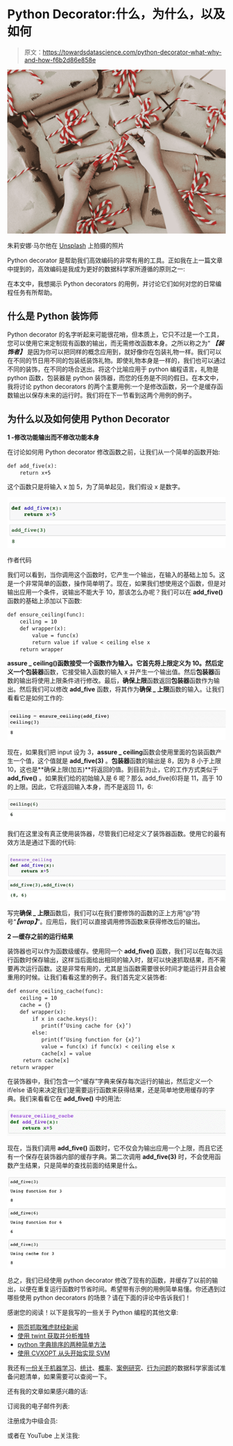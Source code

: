 # Python Decorator:什么，为什么，以及如何

> 原文：<https://towardsdatascience.com/python-decorator-what-why-and-how-f6b2d86e858e>

![](img/e1a8f7ccf35a9f8cf9b657d7cd5319a6.png)

朱莉安娜·马尔他在 [Unsplash](https://unsplash.com/s/photos/gift-wrapping?utm_source=unsplash&utm_medium=referral&utm_content=creditCopyText) 上拍摄的照片

Python decorator 是帮助我们高效编码的非常有用的工具。正如我在上一篇文章中提到的，高效编码是我成为更好的数据科学家所遵循的原则之一:

[](/seven-principals-i-follow-to-be-a-better-data-scientist-25a547d6acfc)  

在本文中，我想揭示 Python decorators 的用例，并讨论它们如何对您的日常编程任务有所帮助。

## **什么是 Python 装饰师**

Python decorator 的名字听起来可能很花哨，但本质上，它只不过是一个工具，您可以使用它来定制现有函数的输出，而无需修改函数本身。之所以称之为“ ***【装饰者】*** 是因为你可以把同样的概念应用到，就好像你在包装礼物一样。我们可以在不同的节日用不同的包装纸装饰礼物。即使礼物本身是一样的，我们也可以通过不同的装饰，在不同的场合送出。将这个比喻应用于 python 编程语言，礼物是 python 函数，包装器是 python 装饰器，而您的任务是不同的假日。在本文中，我将讨论 python decorators 的两个主要用例:一个是修改函数，另一个是缓存函数输出以保存未来的运行时。我们将在下一节看到这两个用例的例子。

## 为什么以及如何使用 Python Decorator

**1 -修改功能输出而不修改功能本身**

在讨论如何用 Python decorator 修改函数之前，让我们从一个简单的函数开始:

```
def add_five(x):
    return x+5
```

这个函数只是将输入 x 加 5，为了简单起见，我们假设 x 是数字。

![](img/991349e4da8f716489543f5fc11665bc.png)

作者代码

我们可以看到，当你调用这个函数时，它产生一个输出，在输入的基础上加 5。这是一个非常简单的函数，操作简单明了。现在，如果我们想使用这个函数，但是对输出应用一个条件，说输出不能大于 10，那该怎么办呢？我们可以在 **add_five()** 函数的基础上添加以下函数:

```
def ensure_ceiling(func):
    ceiling = 10
    def wrapper(x):
        value = func(x)
        return value if value < ceiling else x
    return wrapper
```

**assure _ ceiling()**函数接受一个函数作为输入。它首先将上限定义为 10。然后定义一个**包装器**函数，它接受输入函数的输入 x 并产生一个输出值。然后**包装器**函数的输出将使用上限条件进行修改。最后，**确保上限**函数返回**包装器**函数作为输出。然后我们可以修改 **add_five** 函数，将其作为**确保 _ 上限**函数的输入。让我们看看它是如何工作的:

![](img/30b314d5827e5f3efd977428faf23122.png)

现在，如果我们把 input 设为 3，**assure _ ceiling**函数会使用里面的包装函数产生一个值，这个值就是 **add_five(3)** 。**包装器**函数的输出是 8，因为 8 小于上限 10，这也是**确保上限(加五)**将返回的值。到目前为止，它的工作方式类似于 **add_five()** 。如果我们给的初始输入是 6 呢？那么 add_five(6)将是 11，高于 10 的上限。因此，它将返回输入本身，而不是返回 11，6:

![](img/1c0cadf53bde6a6ffcd4a5f870ef9911.png)

我们在这里没有真正使用装饰器，尽管我们已经定义了装饰器函数。使用它的最有效方法是通过下面的代码:

![](img/2c75480df56b745d9376da334ed1ce28.png)

写完**确保 _ 上限**函数后，我们可以在我们要修饰的函数的正上方用“@”符号“***【wrap】***”。应用后，我们可以直接调用修饰函数来获得修改后的输出。

**2 —缓存之前的运行结果**

装饰器也可以作为函数级缓存。使用同一个 **add_five()** 函数，我们可以在每次运行函数时保存输出，这样当后面给出相同的输入时，就可以快速抓取结果，而不需要再次运行函数。这是非常有用的，尤其是当函数需要很长时间才能运行并且会被重用的时候。让我们看看这里的例子。我们首先定义装饰者:

```
def ensure_ceiling_cache(func):
    ceiling = 10
    cache = {}
    def wrapper(x):
        if x in cache.keys():
           print(f’Using cache for {x}’)
        else:
           print(f’Using function for {x}’)
           value = func(x) if func(x) < ceiling else x
           cache[x] = value
     return cache[x]
 return wrapper
```

在装饰器中，我们包含一个“缓存”字典来保存每次运行的输出，然后定义一个 if/else 语句来决定我们是需要运行函数来获得结果，还是简单地使用缓存的字典。我们来看看它在 **add_five()** 中的用法:

![](img/98f90cb21e6755dcb46a6ce33ad4f129.png)

现在，当我们调用 **add_five()** 函数时，它不仅会为输出应用一个上限，而且它还有一个保存在装饰器内部的缓存字典。第二次调用 **add_five(3)** 时，不会使用函数产生结果，只是简单的查找前面的结果是什么。

![](img/0ce49fec8fe2922e749adc1812b83666.png)

总之，我们已经使用 python decorator 修改了现有的函数，并缓存了以前的输出，以便在重复运行函数时节省时间。希望带有示例的用例简单易懂。你还遇到过哪些使用 python decorators 的场景？请在下面的评论中告诉我们！

感谢您的阅读！以下是我写的一些关于 Python 编程的其他文章:

*   [网页抓取雅虎财经新闻](https://zzhu17.medium.com/web-scraping-yahoo-finance-news-a18f9b20ee8a)
*   [使用 twint 获取并分析推特](https://pub.towardsai.net/getting-valuable-insights-and-visualizations-from-tweets-using-python-and-twint-28d9f9eb9128)
*   [python 字典排序的两种简单方法](/two-simple-method-to-sort-a-python-dictionary-a7907c266dba)
*   [使用 CVXOPT 从头开始实现 SVM](https://python.plainenglish.io/introducing-python-package-cvxopt-implementing-svm-from-scratch-dc40dda1da1f)

我还有[一份关于](https://medium.com/@zzhu17/list/data-science-interview-preparation-bfb0986a61a3)[机器学习](/20-machine-learning-related-questions-to-prepare-for-interviews-93bcba72f911)、[统计](/22-statistics-questions-to-prepare-for-data-science-interviews-d5651a8b3c56)、[概率](/12-probability-practice-questions-for-data-science-interviews-2ec5230304d9)、[案例研究](/structure-your-answers-for-case-study-questions-during-data-science-interviews-a14a02d21e6c)、[行为问题](/prepare-behavioral-questions-for-data-science-interviews-96e97f13be15)的数据科学家面试准备问题清单，如果需要可以查阅一下。

还有我的文章如果感兴趣的话:

[](https://zzhu17.medium.com/my-blog-posts-gallery-ac6e01fe5cc3)  

订阅我的电子邮件列表:

[](https://zzhu17.medium.com/subscribe)  

注册成为中级会员:

[](https://zzhu17.medium.com/membership)  

或者在 YouTube 上关注我:

[](https://youtube.com/channel/UCMs6go1pvY5OOy1DXVtMo5A) 